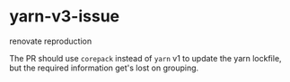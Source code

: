 # yarn-v3-issue

renovate reproduction


The PR should use `corepack` instead of `yarn` v1 to update the yarn lockfile, but the required information get's lost on grouping.
